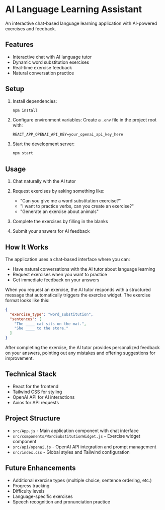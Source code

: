 # AI Language Learning Assistant

An interactive chat-based language learning application with AI-powered exercises and feedback.

## Features

- Interactive chat with AI language tutor
- Dynamic word substitution exercises
- Real-time exercise feedback
- Natural conversation practice

## Setup

1. Install dependencies:
   ```bash
   npm install
   ```

2. Configure environment variables:
   Create a `.env` file in the project root with:
   ```
   REACT_APP_OPENAI_API_KEY=your_openai_api_key_here
   ```

3. Start the development server:
   ```bash
   npm start
   ```

## Usage

1. Chat naturally with the AI tutor
2. Request exercises by asking something like:
   - "Can you give me a word substitution exercise?"
   - "I want to practice verbs, can you create an exercise?"
   - "Generate an exercise about animals"

3. Complete the exercises by filling in the blanks
4. Submit your answers for AI feedback

## How It Works

The application uses a chat-based interface where you can:
- Have natural conversations with the AI tutor about language learning
- Request exercises when you want to practice
- Get immediate feedback on your answers

When you request an exercise, the AI tutor responds with a structured message that automatically triggers the exercise widget. The exercise format looks like this:

```json
{
  "exercise_type": "word_substitution",
  "sentences": [
    "The ____ cat sits on the mat.",
    "She ____ to the store."
  ]
}
```

After completing the exercise, the AI tutor provides personalized feedback on your answers, pointing out any mistakes and offering suggestions for improvement.

## Technical Stack

- React for the frontend
- Tailwind CSS for styling
- OpenAI API for AI interactions
- Axios for API requests

## Project Structure

- `src/App.js` - Main application component with chat interface
- `src/components/WordSubstitutionWidget.js` - Exercise widget component
- `src/api/openai.js` - OpenAI API integration and prompt management
- `src/index.css` - Global styles and Tailwind configuration

## Future Enhancements

- Additional exercise types (multiple choice, sentence ordering, etc.)
- Progress tracking
- Difficulty levels
- Language-specific exercises
- Speech recognition and pronunciation practice
